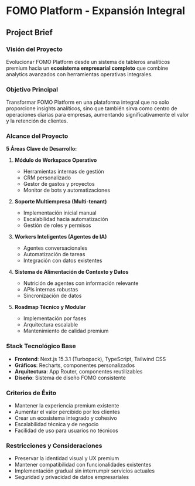# FOMO Platform - Expansión Integral
## Project Brief

### Visión del Proyecto
Evolucionar FOMO Platform desde un sistema de tableros analíticos premium hacia un **ecosistema empresarial completo** que combine analytics avanzados con herramientas operativas integrales.

### Objetivo Principal
Transformar FOMO Platform en una plataforma integral que no solo proporcione insights analíticos, sino que también sirva como centro de operaciones diarias para empresas, aumentando significativamente el valor y la retención de clientes.

### Alcance del Proyecto
**5 Áreas Clave de Desarrollo:**

1. **Módulo de Workspace Operativo**
   - Herramientas internas de gestión
   - CRM personalizado
   - Gestor de gastos y proyectos
   - Monitor de bots y automatizaciones

2. **Soporte Multiempresa (Multi-tenant)**
   - Implementación inicial manual
   - Escalabilidad hacia automatización
   - Gestión de roles y permisos

3. **Workers Inteligentes (Agentes de IA)**
   - Agentes conversacionales
   - Automatización de tareas
   - Integración con datos existentes

4. **Sistema de Alimentación de Contexto y Datos**
   - Nutrición de agentes con información relevante
   - APIs internas robustas
   - Sincronización de datos

5. **Roadmap Técnico y Modular**
   - Implementación por fases
   - Arquitectura escalable
   - Mantenimiento de calidad premium

### Stack Tecnológico Base
- **Frontend**: Next.js 15.3.1 (Turbopack), TypeScript, Tailwind CSS
- **Gráficos**: Recharts, componentes personalizados
- **Arquitectura**: App Router, componentes reutilizables
- **Diseño**: Sistema de diseño FOMO consistente

### Criterios de Éxito
- Mantener la experiencia premium existente
- Aumentar el valor percibido por los clientes
- Crear un ecosistema integrado y cohesivo
- Escalabilidad técnica y de negocio
- Facilidad de uso para usuarios no técnicos

### Restricciones y Consideraciones
- Preservar la identidad visual y UX premium
- Mantener compatibilidad con funcionalidades existentes
- Implementación gradual sin interrumpir servicios actuales
- Seguridad y privacidad de datos empresariales 